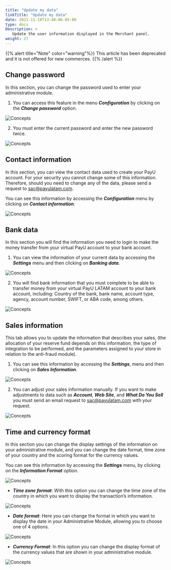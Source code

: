 ```yaml
---
title: "Update my data"
linkTitle: "Update my data"
date: 2021-11-18T13:40:06-05:00
type: docs
Description: >
   Update the user information displayed in the Merchant panel.
weight: 27
---
```


{{% alert title="Note" color="warning"%}}
This article has been deprecated and it is not offered for new commerces.
{{% /alert %}}

## Change password
In this section, you can change the password used to enter your administrative module.

1. You can access this feature in the menu _**Configuration**_ by clicking on the _**Change password**_ option.

![Concepts](https://raw.githubusercontent.com/developers-payu-latam/developers-payu-latam.github.io/master/images/soluciones-adicionales/clave1-en.jpg)

2. You must enter the current password and enter the new password twice.

![Concepts](https://raw.githubusercontent.com/developers-payu-latam/developers-payu-latam.github.io/master/images/soluciones-adicionales/clave2-en.jpg)
 
## Contact information
In this section, you can view the contact data used to create your PayU account. For your security you cannot change some of this information. Therefore, should you need to change any of the data, please send a request to sac@payulatam.com.

You can see this information by accessing the _**Configuration**_ menu by clicking on _**Contact information**_.

![Concepts](https://raw.githubusercontent.com/developers-payu-latam/developers-payu-latam.github.io/master/images/soluciones-adicionales/contacto1-en.jpg)
 
## Bank data
In this section you will find the information you need to login to make the money transfer from your virtual PayU account to your bank account.

1. You can view the information of your current data by accessing the _**Settings**_ menu and then clicking on _**Banking data**_.

![Concepts](https://raw.githubusercontent.com/developers-payu-latam/developers-payu-latam.github.io/master/images/soluciones-adicionales/bancarios1-en.jpg)

2. You will find bank information that you must complete to be able to transfer money from your virtual PayU LATAM account to your bank account, including: Country of the bank, bank name, account type, agency, account number, SWIFT, or ABA code, among others.

![Concepts](https://raw.githubusercontent.com/developers-payu-latam/developers-payu-latam.github.io/master/images/soluciones-adicionales/bancarios2-en.jpg)
 
## Sales information
This tab allows you to update the information that describes your sales, (the allocation of your reserve fund depends on this information, the type of integration to be performed, and the parameters assigned to your store in relation to the anti-fraud module).

1. You can see this information by accessing the _**Settings**_, menu and then clicking on _**Sales Information**_.

![Concepts](https://raw.githubusercontent.com/developers-payu-latam/developers-payu-latam.github.io/master/images/soluciones-adicionales/ventas1-en.jpg)

2. You can adjust your sales information manually. If you want to make adjustments to data such as _**Account**_, _**Web Site**_, and _**What Do You Sell**_ you must send an email request to sac@payulatam.com with your request.

![Concepts](https://raw.githubusercontent.com/developers-payu-latam/developers-payu-latam.github.io/master/images/soluciones-adicionales/ventas2-en.jpg)
  
## Time and currency format
In this section you can change the display settings of the information on your administrative module, and you can change the date format, time zone of your country and the scoring format for the currency values.

You can see this information by accessing the _**Settings**_ menu, by clicking on the _**Information Format**_ option.

![Concepts](https://raw.githubusercontent.com/developers-payu-latam/developers-payu-latam.github.io/master/images/soluciones-adicionales/formato1-en.jpg)

* _**Time zone format**_: With this option you can change the time zone of the country in which you want to display the transaction’s information.

![Concepts](https://raw.githubusercontent.com/developers-payu-latam/developers-payu-latam.github.io/master/images/soluciones-adicionales/formato2-en.jpg)

* _**Date format**_: Here you can change the format in which you want to display the date in your Administrative Module, allowing you to choose one of 4 options.

![Concepts](https://raw.githubusercontent.com/developers-payu-latam/developers-payu-latam.github.io/master/images/soluciones-adicionales/formato3-en.jpg)

* _**Currency Format**_: In this option you can change the display format of the currency values that are shown in your administrative module.

![Concepts](https://raw.githubusercontent.com/developers-payu-latam/developers-payu-latam.github.io/master/images/soluciones-adicionales/formato4-en.jpg)